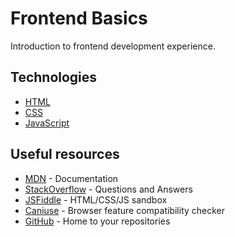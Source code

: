 # Frontend Basics

Introduction to frontend development experience.

## Technologies

- [HTML](articles/html-basics.md)
- [CSS](articles/css-basics.md)
- [JavaScript](articles/javascript-basics.md)

## Useful resources

- [MDN](https://developer.mozilla.org/en-US/) - Documentation
- [StackOverflow](https://stackoverflow.com/) - Questions and Answers
- [JSFiddle](https://jsfiddle.net/) - HTML/CSS/JS sandbox
- [Caniuse](https://caniuse.com/) - Browser feature compatibility checker
- [GitHub](https://github.com/) - Home to your repositories
